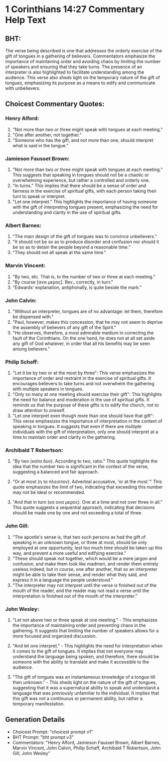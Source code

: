 # 1 Corinthians 14:27 Commentary Help Text

## BHT:
The verse being described is one that addresses the orderly exercise of the gift of tongues in a gathering of believers. Commentators emphasize the importance of maintaining order and avoiding chaos by limiting the number of speakers and ensuring that they take turns. The presence of an interpreter is also highlighted to facilitate understanding among the audience. This verse also sheds light on the temporary nature of the gift of tongues, emphasizing its purpose as a means to edify and communicate with unbelievers.

## Choicest Commentary Quotes:
### Henry Alford:
1. "Not more than two or three might speak with tongues at each meeting." 
2. "One after another, not together." 
3. "Someone who has the gift, and not more than one, should interpret what is said in the tongue."

### Jamieson Fausset Brown:
1. "Not more than two or three might speak with tongues at each meeting." This suggests that speaking in tongues should not be a chaotic or overwhelming experience, but rather a controlled and orderly one.
2. "In turns." This implies that there should be a sense of order and fairness in the exercise of spiritual gifts, with each person taking their turn to speak or interpret.
3. "Let one interpret." This highlights the importance of having someone with the gift of interpreting tongues present, emphasizing the need for understanding and clarity in the use of spiritual gifts.

### Albert Barnes:
1. "The main design of the gift of tongues was to convince unbelievers."
2. "It should not be so as to produce disorder and confusion nor should it be so as to detain the people beyond a reasonable time."
3. "They should not all speak at the same time."

### Marvin Vincent:
1. "By two, etc. That is, to the number of two or three at each meeting." 
2. "By course [ανα μερος]. Rev., correctly, in turn." 
3. "Edwards' explanation, antiphonally, is quite beside the mark."

### John Calvin:
1. "Without an interpreter, tongues are of no advantage: let them, therefore be dispensed with."
2. "Paul, however, makes this concession, that he may not seem to deprive the assembly of believers of any gift of the Spirit."
3. "He observes, therefore, a most admirable medium in correcting the fault of the Corinthians. On the one hand, he does not at all set aside any gift of God whatever, in order that all his benefits may be seen among believers."

### Philip Schaff:
1. "Let it be by two or at the most by three": This verse emphasizes the importance of order and restraint in the exercise of spiritual gifts. It encourages believers to take turns and not overwhelm the gathering with multiple speakers in tongues.
2. "Only so many at one meeting should exercise their gift": This highlights the need for balance and moderation in the use of spiritual gifts. It reminds us that the purpose of these gifts is to edify the church, not to draw attention to oneself.
3. "Let one interpret even though more than one should have that gift": This verse emphasizes the importance of interpretation in the context of speaking in tongues. It suggests that even if there are multiple individuals with the gift of interpretation, only one should interpret at a time to maintain order and clarity in the gathering.

### Archibald T Robertson:
1. "By two (κατα δυο). According to two, ratio." This quote highlights the idea that the number two is significant in the context of the verse, suggesting a balanced and fair approach.

2. "Or at most (η το πλειστον). Adverbial accusative, 'or at the most.'" This quote emphasizes the limit of two, indicating that exceeding this number may not be ideal or recommended.

3. "And that in turn (κα ανα μερος). One at a time and not over three in all." This quote suggests a sequential approach, indicating that decisions should be made one by one and not exceeding a total of three.

### John Gill:
1. "The apostle's sense is, that two such persons as had the gift of speaking in an unknown tongue, or three at most, should be only employed at one opportunity, lest too much time should be taken up this way, and prevent a more useful and edifying exercise."
2. "These should speak not together, which would be a mere jargon and confusion, and make them look like madmen, and render them entirely useless indeed; but in course, one after another, that so an interpreter might be able to take their sense, and render what they said, and express it in a language the people understood."
3. "The interpreter may not interpret until the verse is finished out of the mouth of the reader, and the reader may not read a verse until the interpretation is finished out of the mouth of the interpreter."

### John Wesley:
1. "Let not above two or three speak at one meeting." - This emphasizes the importance of maintaining order and preventing chaos in the gathering. It suggests that limiting the number of speakers allows for a more focused and organized discussion.

2. "And let one interpret." - This highlights the need for interpretation when it comes to the gift of tongues. It implies that not everyone may understand the language being spoken, and therefore, there should be someone with the ability to translate and make it accessible to the audience.

3. "The gift of tongues was an instantaneous knowledge of a tongue till then unknown." - This sheds light on the nature of the gift of tongues, suggesting that it was a supernatural ability to speak and understand a language that was previously unfamiliar to the individual. It implies that this gift was not a continuous or permanent ability, but rather a temporary manifestation.


## Generation Details
- Choicest Prompt: "choicest prompt v1"
- BHT Prompt: "bht prompt v3"
- Commentators: "Henry Alford, Jamieson Fausset Brown, Albert Barnes, Marvin Vincent, John Calvin, Philip Schaff, Archibald T Robertson, John Gill, John Wesley"
